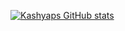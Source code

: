 [![Kashyaps GitHub stats](https://github-readme-stats.vercel.app/api?username=kashsuks)](https://github.com/anuraghazra/github-readme-stats)
